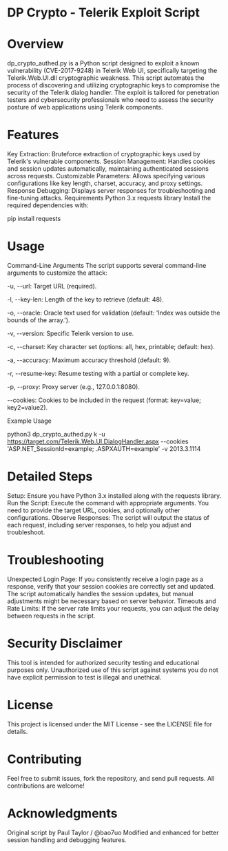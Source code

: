 # DP Crypto - Telerik Exploit Script

# Overview

dp_crypto_authed.py is a Python script designed to exploit a known vulnerability (CVE-2017-9248) in Telerik Web UI, specifically targeting the Telerik.Web.UI.dll cryptographic weakness. This script automates the process of discovering and utilizing cryptographic keys to compromise the security of the Telerik dialog handler. The exploit is tailored for penetration testers and cybersecurity professionals who need to assess the security posture of web applications using Telerik components.

# Features

Key Extraction: Bruteforce extraction of cryptographic keys used by Telerik's vulnerable components.
Session Management: Handles cookies and session updates automatically, maintaining authenticated sessions across requests.
Customizable Parameters: Allows specifying various configurations like key length, charset, accuracy, and proxy settings.
Response Debugging: Displays server responses for troubleshooting and fine-tuning attacks.
Requirements
Python 3.x
requests library
Install the required dependencies with:

pip install requests

# Usage

Command-Line Arguments
The script supports several command-line arguments to customize the attack:

-u, --url: Target URL (required).

-l, --key-len: Length of the key to retrieve (default: 48).

-o, --oracle: Oracle text used for validation (default: 'Index was outside the bounds of the array.').

-v, --version: Specific Telerik version to use.

-c, --charset: Key character set (options: all, hex, printable; default: hex).

-a, --accuracy: Maximum accuracy threshold (default: 9).

-r, --resume-key: Resume testing with a partial or complete key.

-p, --proxy: Proxy server (e.g., 127.0.0.1:8080).

--cookies: Cookies to be included in the request (format: key=value; key2=value2).


Example Usage

python3 dp_crypto_authed.py k -u https://target.com/Telerik.Web.UI.DialogHandler.aspx --cookies 'ASP.NET_SessionId=example; .ASPXAUTH=example' -v 2013.3.1114

# Detailed Steps

Setup: Ensure you have Python 3.x installed along with the requests library.
Run the Script: Execute the command with appropriate arguments. You need to provide the target URL, cookies, and optionally other configurations.
Observe Responses: The script will output the status of each request, including server responses, to help you adjust and troubleshoot.

# Troubleshooting

Unexpected Login Page: If you consistently receive a login page as a response, verify that your session cookies are correctly set and updated. The script automatically handles the session updates, but manual adjustments might be necessary based on server behavior.
Timeouts and Rate Limits: If the server rate limits your requests, you can adjust the delay between requests in the script.

# Security Disclaimer

This tool is intended for authorized security testing and educational purposes only. Unauthorized use of this script against systems you do not have explicit permission to test is illegal and unethical.

# License

This project is licensed under the MIT License - see the LICENSE file for details.

# Contributing

Feel free to submit issues, fork the repository, and send pull requests. All contributions are welcome!

# Acknowledgments

Original script by Paul Taylor / @bao7uo
Modified and enhanced for better session handling and debugging features.

